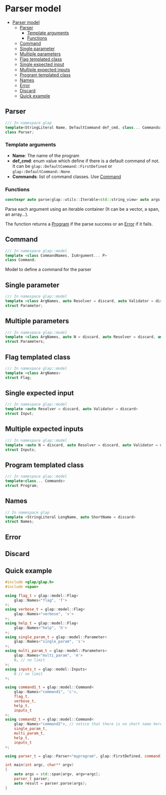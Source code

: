 # Parser model

- [Parser model](#parser-model)
  - [Parser](#parser)
    - [Template arguments](#template-arguments)
    - [Functions](#functions)
  - [Command](#command)
  - [Single parameter](#single-parameter)
  - [Multiple parameters](#multiple-parameters)
  - [Flag templated class](#flag-templated-class)
  - [Single expected input](#single-expected-input)
  - [Multiple expected inputs](#multiple-expected-inputs)
  - [Program templated class](#program-templated-class)
  - [Names](#names)
  - [Error](#error)
  - [Discard](#discard)
  - [Quick example](#quick-example)

## Parser

```cpp
/// In namespace glap
template<StringLiteral Name, DefaultCommand def_cmd, class... Commands>
class Parser;
```

### Template arguments

* **Name**: The name of the program
* **def_cmd**: enum value which define if there is a default command of not. It can be `glap::DefaultCommand::FirstDefined` or `glap::DefaultCommand::None`
* **Commands**: list of command classes. Use [Command](#command)

### Functions

```cpp
constexpr auto parse(glap::utils::Iterable<std::string_view> auto args) const -> PosExpected<model::Program<Commands...>>;
```
Parse each argument using an iterable container (It can be a vector, a span, an array...).

The function returns a [Program](#program-templated-class) if the parse success or an [Error](#error) if it fails.

## Command
```cpp
/// In namespace glap::model
template <class CommandNames, IsArgument... P>
class Command;
```
Model to define a command for the parser
## Single parameter
```cpp
/// In namespace glap::model
template <class ArgNames, auto Resolver = discard, auto Validator = discard>
struct Parameter;
```
## Multiple parameters
```cpp
/// In namespace glap::model
template <class ArgNames, auto N = discard, auto Resolver = discard, auto Validator = discard>
struct Parameters;
```
## Flag templated class
```cpp
/// In namespace glap::model
template <class ArgNames>
struct Flag;
```
## Single expected input
```cpp
/// In namespace glap::model
template <auto Resolver = discard, auto Validator = discard>
struct Input;
```
## Multiple expected inputs
```cpp
/// In namespace glap::model
template <auto N = discard, auto Resolver = discard, auto Validator = discard>
struct Inputs;
```

## Program templated class
```cpp
/// In namespace glap::model
template<class... Commands>
struct Program;
```

## Names

```cpp
// In namespace glap
template <StringLiteral LongName, auto ShortName = discard> 
struct Names;
```

## Error

## Discard

## Quick example

```cpp
#include <glap/glap.h>
#include <span>

using flag_t = glap::model::Flag<
    glap::Names<"flag", 'f'>
>;
using verbose_t = glap::model::Flag<
    glap::Names<"verbose", 'v'>
>;
using help_t = glap::model::Flag<
    glap::Names<"help", 'h'>
>;
using single_param_t = glap::model::Parameter<
    glap::Names<"single_param", 's'>
>;
using multi_param_t = glap::model::Parameters<
    glap::Names<"multi_param", 'm'>
    0, // no limit
>;
using inputs_t = glap::model::Inputs<
    0 // no limit
>;

using command1_t = glap::model::Command<
    glap::Names<"command1", 'c'>, 
    flag_t, 
    verbose_t, 
    help_t, 
    inputs_t
>;
using command2_t = glap::model::Command<
    glap::Names<"command2">, // notice that there is no short name here
    single_param_t, 
    multi_param_t, 
    help_t, 
    inputs_t
>;

using parser_t = glap::Parser<"myprogram", glap::FirstDefined, command1_t, command2_t>;

int main(int argc, char** argv)
{
    auto args = std::span{argv, argv+argc};
    parser_t parser;
    auto result = parser.parse(args);
}
```